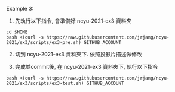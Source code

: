 Example 3:

1. 先執行以下指令, 會準備好 ncyu-2021-ex3 資料夾

```
cd $HOME
bash <(curl -s https://raw.githubusercontent.com/jrjang/ncyu-2021/ex3/scripts/ex3-pre.sh) GITHUB_ACCOUNT
```

2. 切到 ncyu-2021-ex3 資料夾下. 依照投影片描述做修改

3. 完成並commit後, 在 ncyu-2021-ex3 資料夾下, 執行以下指令

```
bash <(curl -s https://raw.githubusercontent.com/jrjang/ncyu-2021/ex3/scripts/ex3-test.sh) GITHUB_ACCOUNT
```
